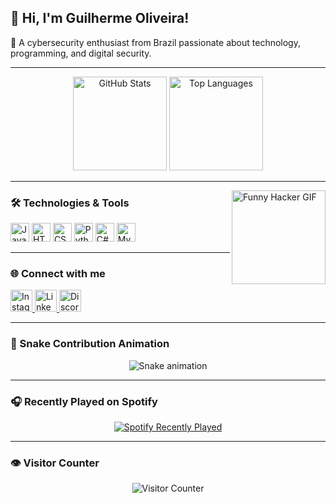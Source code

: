 <h2 align="left">👋 Hi, I'm Guilherme Oliveira!</h2>
<p align="left">🔐 A cybersecurity enthusiast from Brazil passionate about technology, programming, and digital security.</p>

---

<div align="center">
  <img src="https://github-readme-stats.vercel.app/api?username=Jugolino&show_icons=true&count_private=true&include_all_commits=true&theme=dracula&hide_border=false" height="150" alt="GitHub Stats" />
  <img src="https://github-readme-stats.vercel.app/api/top-langs?username=Jugolino&layout=compact&langs_count=6&theme=dracula&hide_border=false" height="150" alt="Top Languages" />
</div>

---

<img align="right" src="https://i.imgflip.com/65efzo.gif" height="150" alt="Funny Hacker GIF" />

### 🛠️ Technologies & Tools

<div align="left">
  <img src="https://cdn.jsdelivr.net/gh/devicons/devicon/icons/javascript/javascript-original.svg" height="30" alt="JavaScript" />
  <img src="https://cdn.jsdelivr.net/gh/devicons/devicon/icons/html5/html5-original.svg" height="30" alt="HTML5" />
  <img src="https://cdn.jsdelivr.net/gh/devicons/devicon/icons/css3/css3-original.svg" height="30" alt="CSS3" />
  <img src="https://cdn.jsdelivr.net/gh/devicons/devicon/icons/python/python-original.svg" height="30" alt="Python" />
  <img src="https://cdn.jsdelivr.net/gh/devicons/devicon/icons/csharp/csharp-original.svg" height="30" alt="C#" />
  <img src="https://cdn.jsdelivr.net/gh/devicons/devicon/icons/mysql/mysql-original.svg" height="30" alt="MySQL" />
</div>

---

### 🌐 Connect with me

<div align="left">
  <a href="https://www.instagram.com/gu1lherme_oliveira" target="_blank">
    <img src="https://img.shields.io/static/v1?message=Instagram&logo=instagram&label=&color=E4405F&logoColor=white&style=for-the-badge" height="35" alt="Instagram" />
  </a>
  <a href="https://www.linkedin.com/in/guilherme-oliveira-6b6992276" target="_blank">
    <img src="https://img.shields.io/static/v1?message=LinkedIn&logo=linkedin&label=&color=0077B5&logoColor=white&style=for-the-badge" height="35" alt="LinkedIn" />
  </a>
  <a href="https://discord.com" target="_blank">
    <img src="https://img.shields.io/static/v1?message=Discord&logo=discord&label=&color=7289DA&logoColor=white&style=for-the-badge" height="35" alt="Discord" />
  </a>
</div>

---

### 🐍 Snake Contribution Animation

<div align="center">
  <img src="https://raw.githubusercontent.com/Jugolino/Jugolino/output/snake.svg" alt="Snake animation" />
</div>

---

### 🎧 Recently Played on Spotify

<div align="center">
  <a href="https://open.spotify.com/user/31x53yb7dnlsaw6brwa24zvcakku">
    <img src="https://spotify-recently-played-readme.vercel.app/api?user=31x53yb7dnlsaw6brwa24zvcakku&count=5&width=600" alt="Spotify Recently Played" />
  </a>
</div>

---

### 👁️ Visitor Counter

<div align="center">
  <img src="https://profile-counter.glitch.me/Jugolino/count.svg?" alt="Visitor Counter" />
</div>
